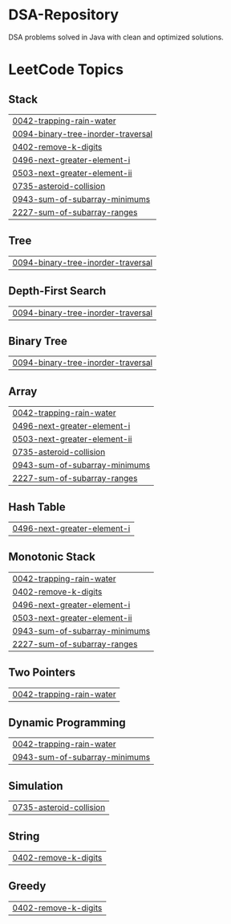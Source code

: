 # DSA-Repository
DSA problems solved in Java with clean and optimized solutions.

<!---LeetCode Topics Start-->
# LeetCode Topics
## Stack
|  |
| ------- |
| [0042-trapping-rain-water](https://github.com/RISHABHXVAZ/DSA-Repository/tree/master/0042-trapping-rain-water) |
| [0094-binary-tree-inorder-traversal](https://github.com/RISHABHXVAZ/DSA-Repository/tree/master/0094-binary-tree-inorder-traversal) |
| [0402-remove-k-digits](https://github.com/RISHABHXVAZ/DSA-Repository/tree/master/0402-remove-k-digits) |
| [0496-next-greater-element-i](https://github.com/RISHABHXVAZ/DSA-Repository/tree/master/0496-next-greater-element-i) |
| [0503-next-greater-element-ii](https://github.com/RISHABHXVAZ/DSA-Repository/tree/master/0503-next-greater-element-ii) |
| [0735-asteroid-collision](https://github.com/RISHABHXVAZ/DSA-Repository/tree/master/0735-asteroid-collision) |
| [0943-sum-of-subarray-minimums](https://github.com/RISHABHXVAZ/DSA-Repository/tree/master/0943-sum-of-subarray-minimums) |
| [2227-sum-of-subarray-ranges](https://github.com/RISHABHXVAZ/DSA-Repository/tree/master/2227-sum-of-subarray-ranges) |
## Tree
|  |
| ------- |
| [0094-binary-tree-inorder-traversal](https://github.com/RISHABHXVAZ/DSA-Repository/tree/master/0094-binary-tree-inorder-traversal) |
## Depth-First Search
|  |
| ------- |
| [0094-binary-tree-inorder-traversal](https://github.com/RISHABHXVAZ/DSA-Repository/tree/master/0094-binary-tree-inorder-traversal) |
## Binary Tree
|  |
| ------- |
| [0094-binary-tree-inorder-traversal](https://github.com/RISHABHXVAZ/DSA-Repository/tree/master/0094-binary-tree-inorder-traversal) |
## Array
|  |
| ------- |
| [0042-trapping-rain-water](https://github.com/RISHABHXVAZ/DSA-Repository/tree/master/0042-trapping-rain-water) |
| [0496-next-greater-element-i](https://github.com/RISHABHXVAZ/DSA-Repository/tree/master/0496-next-greater-element-i) |
| [0503-next-greater-element-ii](https://github.com/RISHABHXVAZ/DSA-Repository/tree/master/0503-next-greater-element-ii) |
| [0735-asteroid-collision](https://github.com/RISHABHXVAZ/DSA-Repository/tree/master/0735-asteroid-collision) |
| [0943-sum-of-subarray-minimums](https://github.com/RISHABHXVAZ/DSA-Repository/tree/master/0943-sum-of-subarray-minimums) |
| [2227-sum-of-subarray-ranges](https://github.com/RISHABHXVAZ/DSA-Repository/tree/master/2227-sum-of-subarray-ranges) |
## Hash Table
|  |
| ------- |
| [0496-next-greater-element-i](https://github.com/RISHABHXVAZ/DSA-Repository/tree/master/0496-next-greater-element-i) |
## Monotonic Stack
|  |
| ------- |
| [0042-trapping-rain-water](https://github.com/RISHABHXVAZ/DSA-Repository/tree/master/0042-trapping-rain-water) |
| [0402-remove-k-digits](https://github.com/RISHABHXVAZ/DSA-Repository/tree/master/0402-remove-k-digits) |
| [0496-next-greater-element-i](https://github.com/RISHABHXVAZ/DSA-Repository/tree/master/0496-next-greater-element-i) |
| [0503-next-greater-element-ii](https://github.com/RISHABHXVAZ/DSA-Repository/tree/master/0503-next-greater-element-ii) |
| [0943-sum-of-subarray-minimums](https://github.com/RISHABHXVAZ/DSA-Repository/tree/master/0943-sum-of-subarray-minimums) |
| [2227-sum-of-subarray-ranges](https://github.com/RISHABHXVAZ/DSA-Repository/tree/master/2227-sum-of-subarray-ranges) |
## Two Pointers
|  |
| ------- |
| [0042-trapping-rain-water](https://github.com/RISHABHXVAZ/DSA-Repository/tree/master/0042-trapping-rain-water) |
## Dynamic Programming
|  |
| ------- |
| [0042-trapping-rain-water](https://github.com/RISHABHXVAZ/DSA-Repository/tree/master/0042-trapping-rain-water) |
| [0943-sum-of-subarray-minimums](https://github.com/RISHABHXVAZ/DSA-Repository/tree/master/0943-sum-of-subarray-minimums) |
## Simulation
|  |
| ------- |
| [0735-asteroid-collision](https://github.com/RISHABHXVAZ/DSA-Repository/tree/master/0735-asteroid-collision) |
## String
|  |
| ------- |
| [0402-remove-k-digits](https://github.com/RISHABHXVAZ/DSA-Repository/tree/master/0402-remove-k-digits) |
## Greedy
|  |
| ------- |
| [0402-remove-k-digits](https://github.com/RISHABHXVAZ/DSA-Repository/tree/master/0402-remove-k-digits) |
<!---LeetCode Topics End-->
